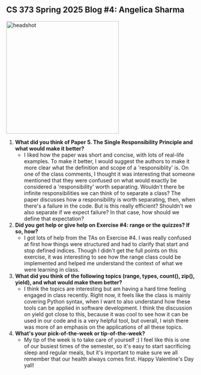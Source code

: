 ## CS 373 Spring 2025 Blog #4: Angelica Sharma
<img src="https://github.com/user-attachments/assets/5d65aa82-2f4e-458a-bd41-789a3e50e85c" alt="headshot" width="300" height="300">

1. **What did you think of Paper 5. The Single Responsibility Principle and what would make it better?**
   - I liked how the paper was short and concise, with lots of real-life examples. To make it better, I would suggest the authors
     to make it more clear what the definition and scope of a 'responsiblity' is. On one of the class comments, I thought it was
     interesting that someone mentioned that they were confused on what would exactly be considered a 'responsibility' worth
     separating. Wouldn't there be infinite responsibilities we can think of to separate a class? The paper discusses how a
     responsibility is worth separating, then, when there's a failure in the code. But is this really efficient? Shouldn't we
     also separate if we expect failure? In that case, how should we define that expectation?
2. **Did you get help or give help on Exercise #4: range or the quizzes? If so, how?**
   - I got lots of help from the TAs on Exercise #4. I was really confused at first how things were structured and had to
     clarify that start and stop defined indices. Though I didn't get the full points on this exercise, it was interesting
     to see how the range class could be implemented and helped me understand the context of what we were learning in class. 
3. **What did you think of the following topics (range, types, count(), zip(), yield), and what would make them better?**
   - I think the topics are interesting but am having a hard time feeling engaged in class recently. Right now, it feels like
     the class is mainly covering Python syntax, when I want to also understand how these tools can be applied in software development.
     I think the discussion on yield got close to this, because it was cool to see how it can be used in our code and is a
     very helpful tool, but overall, I wish there was more of an emphasis on the applications of all these topics. 
4. **What's your pick-of-the-week or tip-of-the-week?**
   - My tip of the week is to take care of yourself :) I feel like this is one of our busiest times of the semester, so it's
     easy to start sacrificing sleep and regular meals, but it's important to make sure we all remember that our health always
     comes first. Happy Valentine's Day yall!
